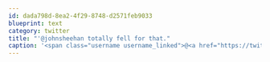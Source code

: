 ```yaml
---
id: dada798d-8ea2-4f29-8748-d2571feb9033
blueprint: text
category: twitter
title: "'@johnsheehan totally fell for that."
caption: '<span class="username username_linked">@<a href="https://twitter.com/johnsheehan" title="John Sheehan Was Here">johnsheehan</a></span> totally fell for that.'
---
```

